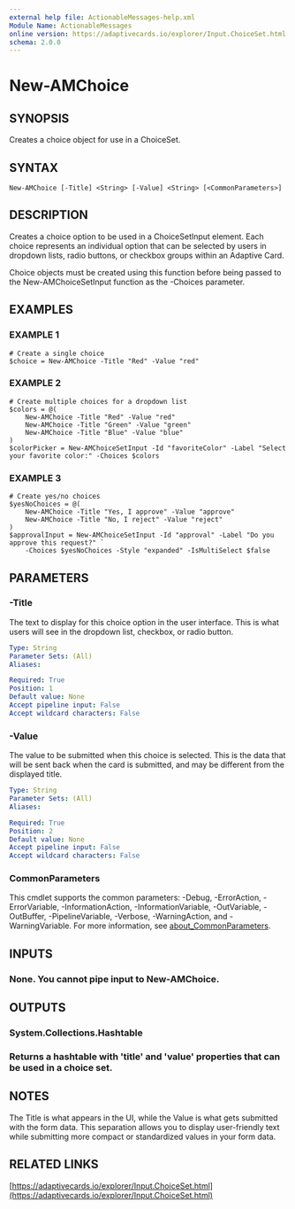 ```yaml
---
external help file: ActionableMessages-help.xml
Module Name: ActionableMessages
online version: https://adaptivecards.io/explorer/Input.ChoiceSet.html
schema: 2.0.0
---
```


# New-AMChoice

## SYNOPSIS

Creates a choice object for use in a ChoiceSet.

## SYNTAX

```
New-AMChoice [-Title] <String> [-Value] <String> [<CommonParameters>]
```

## DESCRIPTION

Creates a choice option to be used in a ChoiceSetInput element.
Each choice represents
an individual option that can be selected by users in dropdown lists, radio buttons,
or checkbox groups within an Adaptive Card.

Choice objects must be created using this function before being passed to the
New-AMChoiceSetInput function as the -Choices parameter.

## EXAMPLES

### EXAMPLE 1

```
# Create a single choice
$choice = New-AMChoice -Title "Red" -Value "red"
```

### EXAMPLE 2

```
# Create multiple choices for a dropdown list
$colors = @(
    New-AMChoice -Title "Red" -Value "red"
    New-AMChoice -Title "Green" -Value "green"
    New-AMChoice -Title "Blue" -Value "blue"
)
$colorPicker = New-AMChoiceSetInput -Id "favoriteColor" -Label "Select your favorite color:" -Choices $colors
```

### EXAMPLE 3

```
# Create yes/no choices
$yesNoChoices = @(
    New-AMChoice -Title "Yes, I approve" -Value "approve"
    New-AMChoice -Title "No, I reject" -Value "reject"
)
$approvalInput = New-AMChoiceSetInput -Id "approval" -Label "Do you approve this request?" `
    -Choices $yesNoChoices -Style "expanded" -IsMultiSelect $false
```

## PARAMETERS

### -Title

The text to display for this choice option in the user interface.
This is what users will see in the dropdown list, checkbox, or radio button.

```yaml
Type: String
Parameter Sets: (All)
Aliases:

Required: True
Position: 1
Default value: None
Accept pipeline input: False
Accept wildcard characters: False
```

### -Value

The value to be submitted when this choice is selected.
This is the data that will be sent back when the card is submitted, and may
be different from the displayed title.

```yaml
Type: String
Parameter Sets: (All)
Aliases:

Required: True
Position: 2
Default value: None
Accept pipeline input: False
Accept wildcard characters: False
```

### CommonParameters

This cmdlet supports the common parameters: -Debug, -ErrorAction, -ErrorVariable, -InformationAction, -InformationVariable, -OutVariable, -OutBuffer, -PipelineVariable, -Verbose, -WarningAction, and -WarningVariable. For more information, see [about_CommonParameters](http://go.microsoft.com/fwlink/?LinkID=113216).

## INPUTS

### None. You cannot pipe input to New-AMChoice.

## OUTPUTS

### System.Collections.Hashtable

### Returns a hashtable with 'title' and 'value' properties that can be used in a choice set.

## NOTES

The Title is what appears in the UI, while the Value is what gets submitted with the form data.
This separation allows you to display user-friendly text while submitting more compact
or standardized values in your form data.

## RELATED LINKS

[https://adaptivecards.io/explorer/Input.ChoiceSet.html](https://adaptivecards.io/explorer/Input.ChoiceSet.html)
